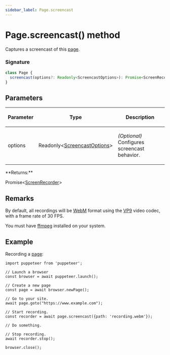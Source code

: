 ```yaml
---
sidebar_label: Page.screencast
---
```


# Page.screencast() method

Captures a screencast of this [page](./puppeteer.page.md).

### Signature

```typescript
class Page {
  screencast(options?: Readonly<ScreencastOptions>): Promise<ScreenRecorder>;
}
```

## Parameters

<table><thead><tr><th>

Parameter

</th><th>

Type

</th><th>

Description

</th></tr></thead>
<tbody><tr><td>

options

</td><td>

Readonly&lt;[ScreencastOptions](./puppeteer.screencastoptions.md)&gt;

</td><td>

_(Optional)_ Configures screencast behavior.

</td></tr>
</tbody></table>
**Returns:**

Promise&lt;[ScreenRecorder](./puppeteer.screenrecorder.md)&gt;

## Remarks

By default, all recordings will be [WebM](https://www.webmproject.org/) format using the [VP9](https://www.webmproject.org/vp9/) video codec, with a frame rate of 30 FPS.

You must have [ffmpeg](https://ffmpeg.org/) installed on your system.

## Example

Recording a [page](./puppeteer.page.md):

```
import puppeteer from 'puppeteer';

// Launch a browser
const browser = await puppeteer.launch();

// Create a new page
const page = await browser.newPage();

// Go to your site.
await page.goto("https://www.example.com");

// Start recording.
const recorder = await page.screencast({path: 'recording.webm'});

// Do something.

// Stop recording.
await recorder.stop();

browser.close();
```
